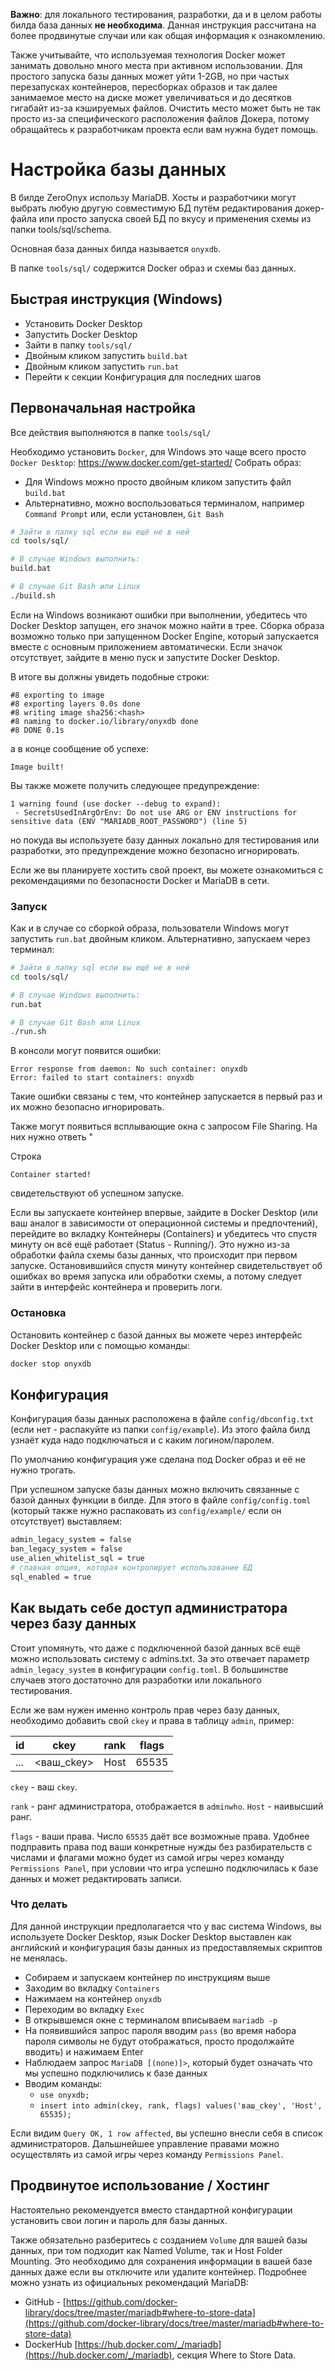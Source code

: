 **Важно**: для локального тестирования, разработки, да и в целом работы билда база данных **не необходима**. Данная инструкция рассчитана на более продвинутые случаи или как общая информация к ознакомлению.

Также учитывайте, что используемая технология Docker может занимать довольно много места при активном использовании. Для простого запуска базы данных может уйти 1-2GB, но при частых перезапусках контейнеров, пересборках образов и так далее занимаемое место на диске может увеличиваться и до десятков гигабайт из-за кэшируемых файлов. Очистить место может быть не так просто из-за специфического расположения файлов Докера, потому обращайтесь к разработчикам проекта если вам нужна будет помощь. 

# Настройка базы данных

В билде ZeroOnyx использу MariaDB. Хосты и разработчики могут выбрать любую другую совместимую БД путём редактирования докер-файла или просто запуска своей БД по вкусу и применения схемы из папки tools/sql/schema.

Основная база данных билда называется `onyxdb`.

В папке `tools/sql/` содержится Docker образ и схемы баз данных.

## Быстрая инструкция (Windows)
- Установить Docker Desktop
- Запустить Docker Desktop
- Зайти в папку `tools/sql/`
- Двойным кликом запустить `build.bat`
- Двойным кликом запустить `run.bat`
- Перейти к секции Конфигурация для последних шагов

## Первоначальная настройка
Все действия выполняются в папке `tools/sql/`

Необходимо установить `Docker`, для Windows это чаще всего просто `Docker Desktop`: https://www.docker.com/get-started/
Собрать образ:
- Для Windows можно просто двойным кликом запустить файл `build.bat`
- Альтернативно, можно воспользоваться терминалом, например `Command Prompt` или, если установлен, `Git Bash`
```sh
# Зайти в папку sql если вы ещё не в ней
cd tools/sql/

# В случае Windows выполнить:
build.bat

# В случае Git Bash или Linux
./build.sh
```

Если на Windows возникают ошибки при выполнении, убедитесь что Docker Desktop запущен, его значок можно найти в трее. Сборка образа возможно только при запущенном Docker Engine, который запускается вместе с основным приложением автоматически. Если значок отсутствует, зайдите в меню пуск и запустите Docker Desktop.

В итоге вы должны увидеть подобные строки:
```
#8 exporting to image
#8 exporting layers 0.0s done
#8 writing image sha256:<hash>
#8 naming to docker.io/library/onyxdb done
#8 DONE 0.1s
```
а в конце сообщение об успехе:
```
Image built!
```

Вы также можете получить следующее предупреждение:
```
1 warning found (use docker --debug to expand):
 - SecretsUsedInArgOrEnv: Do not use ARG or ENV instructions for sensitive data (ENV "MARIADB_ROOT_PASSWORD") (line 5)
```
но покуда вы используете базу данных локально для тестирования или разработки, это предупреждение можно безопасно игнорировать.

Если же вы планируете хостить свой проект, вы можете ознакомиться с рекомендациями по безопасности Docker и MariaDB в сети. 

### Запуск

Как и в случае со сборкой образа, пользователи Windows могут запустить `run.bat` двойным кликом. Альтернативно, запускаем через терминал:
```sh
# Зайти в папку sql если вы ещё не в ней
cd tools/sql/

# В случае Windows выполнить:
run.bat

# В случае Git Bash или Linux
./run.sh
```

В консоли могут появится ошибки:
```
Error response from daemon: No such container: onyxdb
Error: failed to start containers: onyxdb
```
Такие ошибки связаны с тем, что контейнер запускается в первый раз и их можно безопасно игнорировать.

Также могут появиться всплывающие окна с запросом File Sharing. На них нужно ответь "

Строка
```
Container started!
```
свидетельствуют об успешном запуске.

Если вы запускаете контейнер впервые, зайдите в Docker Desktop (или ваш аналог в зависимости от операционной системы и предпочтений), перейдите во вкладку Контейнеры (Containers) и убедитесь что спустя минуту он всё ещё работает (Status - Running/). Это нужно из-за обработки файла схемы базы данных, что происходит при первом запуске. Остановившийся спустя минуту контейнер свидетельствует об ошибках во время запуска или обработки схемы, а потому следует зайти в интерфейс контейнера и проверить логи.


### Остановка

Остановить контейнер с базой данных вы можете через интерфейс Docker Desktop или с помощью команды:

```sh
docker stop onyxdb
```

## Конфигурация

Конфигурация базы данных расположена в файле `config/dbconfig.txt` (если нет - распакуйте из папки `config/example`). Из этого файла билд узнаёт куда надо подключаться и с каким логином/паролем.

По умолчанию конфигурация уже сделана под Docker образ и её не нужно трогать.

При успешном запуске базы данных можно включить связанные с базой данных функции в билде. Для этого в файле `config/config.toml` (который также нужно распаковать из `config/example/` если он отсутствует) выставляем:
```sh
admin_legacy_system = false
ban_legacy_system = false
use_alien_whitelist_sql = true
# главная опция, которая контролирует использование БД
sql_enabled = true
```

## Как выдать себе доступ администратора через базу данных

Стоит упомянуть, что даже с подключенной базой данных всё ещё можно использовать систему с admins.txt. За это отвечает параметр `admin_legacy_system` в конфигурации `config.toml`. В большинстве случаев этого достаточно для разработки или локального тестирования.

Если же вам нужен именно контроль прав через базу данных, необходимо добавить свой `ckey` и права в таблицу `admin`, пример:

| id  | ckey       | rank | flags |
| --- | ---------- | ---- | ----- |
| ... | <ваш_ckey> | Host | 65535 |

`ckey` - ваш `ckey`.

`rank` - ранг администратора, отображается в `adminwho`. `Host` - наивысший ранг.

`flags` - ваши права. Число `65535` даёт все возможные права. Удобнее подправить права под ваши конкретные нужды без разбирательств с числами и флагами можно будет из самой игры через команду `Permissions Panel`, при условии что игра успешно подключилась к базе данных и может редактировать записи.

### Что делать
Для данной инструкции предполагается что у вас система Windows, вы используете Docker Desktop, язык Docker Desktop выставлен как английский и конфигурация базы данных из предоставляемых скриптов не менялась.
- Собираем и запускаем контейнер по инструкциям выше
- Заходим во вкладку `Containers`
- Нажимаем на контейнер `onyxdb`
- Переходим во вкладку `Exec`
- В открывшемся окне с терминалом вписываем `mariadb -p`
- На появившийся запрос пароля вводим `pass` (во время набора пароля символы не будут отображаться, просто продолжайте вводить) и нажимаем Enter
- Наблюдаем запрос `MariaDB [(none)]>`, который будет означать что мы успешно подключились к базе данных
- Вводим команды:
  - `use onyxdb;`
  - `insert into admin(ckey, rank, flags) values('ваш_ckey', 'Host', 65535);`

Если видим `Query OK, 1 row affected`, вы успешно внесли себя в список администраторов. Дальшнейшее управление правами можно осуществлять из самой игры через команду `Permissions Panel`.

## Продвинутое использование / Хостинг

Настоятельно рекомендуется вместо стандартной конфигурации установить свои логин и пароль для базы данных.

Также обязательно разберитесь с созданием `Volume` для вашей базы данных, при том подходит как Named Volume, так и Host Folder Mounting. Это необходимо для сохранения информации в вашей базе данных даже если вы отключите или удалите контейнер. Подробнее можно узнать из официальных рекомендаций MariaDB:
- GitHub - [https://github.com/docker-library/docs/tree/master/mariadb#where-to-store-data](https://github.com/docker-library/docs/tree/master/mariadb#where-to-store-data)
- DockerHub [https://hub.docker.com/_/mariadb](https://hub.docker.com/_/mariadb), секция Where to Store Data.
